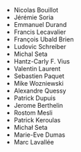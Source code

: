 * Nicolas Bouillot
* Jérémie Soria
* Emmanuel Durand
* Francis Lecavalier
* François Ubald Brien
* Ludovic Schreiber
* Michal Seta
* Hantz-Carly F. Vius
* Valentin Laurent
* Sebastien Paquet
* Mike Wozniewski
* Alexandre Quessy
* Patrick Dupuis
* Jerome Berthelin
* Rostom Mesli
* Patrick Keroulas
* Michał Seta
* Marie-Eve Dumas
* Marc Lavallée
